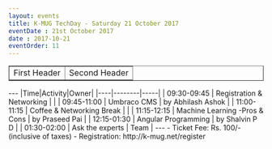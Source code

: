 ```yaml
---
layout: events
title: K-MUG TechDay - Saturday 21 October 2017
eventDate : 21st October 2017
date : 2017-10-21
eventOrder: 11
---
```

<table border="1">
  <tr><td>First Header</td><td>Second Header</tr>
</table>
---
|Time|Activity|Owner|
|----|--------|-----|
| 09:30-09:45 | Registration & Networking     |                   |
| 09:45-11:00 | Umbraco CMS                   | by Abhilash Ashok |
| 11:00-11:15 | Coffee & Networking Break     |                   |
| 11:15-12:15 | Machine Learning -Pros & Cons | by Praseed Pai    |
| 12:15-01:30 | Angular Programming           | by Shalvin P D    |
| 01:30-02:00 | Ask the experts               | Team                  |
---
- Ticket Fee: Rs. 100/- (inclusive of taxes)
- Registration: http://k-mug.net/register
